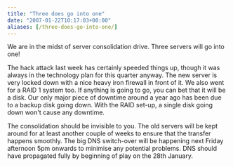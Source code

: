 ```yaml
---
title: "Three does go into one"
date: "2007-01-22T10:17:03+00:00"
aliases: [/three-does-go-into-one/]
---
```


We are in the midst of server consolidation drive. Three servers will go into one!

The hack attack last week has certainly speeded things up, though it was always in the technology plan for this quarter anyway. The new server is very locked down with a nice heavy iron firewall in front of it. We also went for a RAID 1 system too. If anything is going to go, you can bet that it will be a disk. Our only major piece of downtime around a year ago has been due to a backup disk going down. With the RAID set-up, a single disk going down won't cause any downtime.

The consolidation should be invisible to you. The old servers will be kept around for at least another couple of weeks to ensure that the transfer happens smoothly. The big DNS switch-over will be happening next Friday afternoon 5pm onwards to minimise any potential problems. DNS should have propagated fully by beginning of play on the 28th January.

